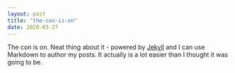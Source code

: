 ```yaml
---
layout: post
title: "the-con-is-on"
date: 2020-03-27
---
```


The con is on. Neat thing about it - powered by [Jekyll](http://jekyllrb.com) and I can use Markdown to author my posts. It actually is a lot easier than I thought it was going to be.
